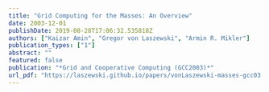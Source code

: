 ```yaml
---
title: "Grid Computing for the Masses: An Overview"
date: 2003-12-01
publishDate: 2019-08-28T17:06:32.535818Z
authors: ["Kaizar Amin", "Gregor von Laszewski", "Armin R. Mikler"]
publication_types: ["1"]
abstract: ""
featured: false
publication: "*Grid and Cooperative Computing (GCC2003)*"
url_pdf: "https://laszewski.github.io/papers/vonLaszewski-masses-gcc03.pdf"
---
```


